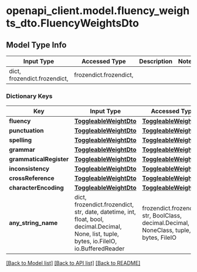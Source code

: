 # openapi_client.model.fluency_weights_dto.FluencyWeightsDto

## Model Type Info
Input Type | Accessed Type | Description | Notes
------------ | ------------- | ------------- | -------------
dict, frozendict.frozendict,  | frozendict.frozendict,  |  | 

### Dictionary Keys
Key | Input Type | Accessed Type | Description | Notes
------------ | ------------- | ------------- | ------------- | -------------
**fluency** | [**ToggleableWeightDto**](ToggleableWeightDto.md) | [**ToggleableWeightDto**](ToggleableWeightDto.md) |  | [optional] 
**punctuation** | [**ToggleableWeightDto**](ToggleableWeightDto.md) | [**ToggleableWeightDto**](ToggleableWeightDto.md) |  | [optional] 
**spelling** | [**ToggleableWeightDto**](ToggleableWeightDto.md) | [**ToggleableWeightDto**](ToggleableWeightDto.md) |  | [optional] 
**grammar** | [**ToggleableWeightDto**](ToggleableWeightDto.md) | [**ToggleableWeightDto**](ToggleableWeightDto.md) |  | [optional] 
**grammaticalRegister** | [**ToggleableWeightDto**](ToggleableWeightDto.md) | [**ToggleableWeightDto**](ToggleableWeightDto.md) |  | [optional] 
**inconsistency** | [**ToggleableWeightDto**](ToggleableWeightDto.md) | [**ToggleableWeightDto**](ToggleableWeightDto.md) |  | [optional] 
**crossReference** | [**ToggleableWeightDto**](ToggleableWeightDto.md) | [**ToggleableWeightDto**](ToggleableWeightDto.md) |  | [optional] 
**characterEncoding** | [**ToggleableWeightDto**](ToggleableWeightDto.md) | [**ToggleableWeightDto**](ToggleableWeightDto.md) |  | [optional] 
**any_string_name** | dict, frozendict.frozendict, str, date, datetime, int, float, bool, decimal.Decimal, None, list, tuple, bytes, io.FileIO, io.BufferedReader | frozendict.frozendict, str, BoolClass, decimal.Decimal, NoneClass, tuple, bytes, FileIO | any string name can be used but the value must be the correct type | [optional]

[[Back to Model list]](../../README.md#documentation-for-models) [[Back to API list]](../../README.md#documentation-for-api-endpoints) [[Back to README]](../../README.md)

